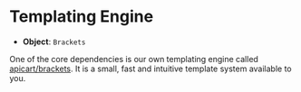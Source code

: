 # Templating Engine
- **Object**: `Brackets`

One of the core dependencies is our own templating engine called [apicart/brackets](https://github.com/apicart/brackets).
It is a small, fast and intuitive template system available to you.
